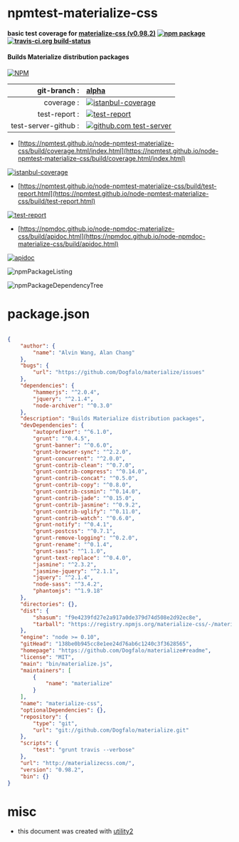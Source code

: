 # npmtest-materialize-css

#### basic test coverage for  [materialize-css (v0.98.2)](https://github.com/Dogfalo/materialize#readme)  [![npm package](https://img.shields.io/npm/v/npmtest-materialize-css.svg?style=flat-square)](https://www.npmjs.org/package/npmtest-materialize-css) [![travis-ci.org build-status](https://api.travis-ci.org/npmtest/node-npmtest-materialize-css.svg)](https://travis-ci.org/npmtest/node-npmtest-materialize-css)

#### Builds Materialize distribution packages

[![NPM](https://nodei.co/npm/materialize-css.png?downloads=true&downloadRank=true&stars=true)](https://www.npmjs.com/package/materialize-css)

| git-branch : | [alpha](https://github.com/npmtest/node-npmtest-materialize-css/tree/alpha)|
|--:|:--|
| coverage : | [![istanbul-coverage](https://npmtest.github.io/node-npmtest-materialize-css/build/coverage.badge.svg)](https://npmtest.github.io/node-npmtest-materialize-css/build/coverage.html/index.html)|
| test-report : | [![test-report](https://npmtest.github.io/node-npmtest-materialize-css/build/test-report.badge.svg)](https://npmtest.github.io/node-npmtest-materialize-css/build/test-report.html)|
| test-server-github : | [![github.com test-server](https://npmtest.github.io/node-npmtest-materialize-css/GitHub-Mark-32px.png)](https://npmtest.github.io/node-npmtest-materialize-css/build/app/index.html) | | build-artifacts : | [![build-artifacts](https://npmtest.github.io/node-npmtest-materialize-css/glyphicons_144_folder_open.png)](https://github.com/npmtest/node-npmtest-materialize-css/tree/gh-pages/build)|

- [https://npmtest.github.io/node-npmtest-materialize-css/build/coverage.html/index.html](https://npmtest.github.io/node-npmtest-materialize-css/build/coverage.html/index.html)

[![istanbul-coverage](https://npmtest.github.io/node-npmtest-materialize-css/build/screenCapture.buildCi.browser.%252Ftmp%252Fbuild%252Fcoverage.lib.html.png)](https://npmtest.github.io/node-npmtest-materialize-css/build/coverage.html/index.html)

- [https://npmtest.github.io/node-npmtest-materialize-css/build/test-report.html](https://npmtest.github.io/node-npmtest-materialize-css/build/test-report.html)

[![test-report](https://npmtest.github.io/node-npmtest-materialize-css/build/screenCapture.buildCi.browser.%252Ftmp%252Fbuild%252Ftest-report.html.png)](https://npmtest.github.io/node-npmtest-materialize-css/build/test-report.html)

- [https://npmdoc.github.io/node-npmdoc-materialize-css/build/apidoc.html](https://npmdoc.github.io/node-npmdoc-materialize-css/build/apidoc.html)

[![apidoc](https://npmdoc.github.io/node-npmdoc-materialize-css/build/screenCapture.buildCi.browser.%252Ftmp%252Fbuild%252Fapidoc.html.png)](https://npmdoc.github.io/node-npmdoc-materialize-css/build/apidoc.html)

![npmPackageListing](https://npmtest.github.io/node-npmtest-materialize-css/build/screenCapture.npmPackageListing.svg)

![npmPackageDependencyTree](https://npmtest.github.io/node-npmtest-materialize-css/build/screenCapture.npmPackageDependencyTree.svg)



# package.json

```json

{
    "author": {
        "name": "Alvin Wang, Alan Chang"
    },
    "bugs": {
        "url": "https://github.com/Dogfalo/materialize/issues"
    },
    "dependencies": {
        "hammerjs": "^2.0.4",
        "jquery": "^2.1.4",
        "node-archiver": "^0.3.0"
    },
    "description": "Builds Materialize distribution packages",
    "devDependencies": {
        "autoprefixer": "^6.1.0",
        "grunt": "^0.4.5",
        "grunt-banner": "^0.6.0",
        "grunt-browser-sync": "^2.2.0",
        "grunt-concurrent": "^2.0.0",
        "grunt-contrib-clean": "^0.7.0",
        "grunt-contrib-compress": "^0.14.0",
        "grunt-contrib-concat": "^0.5.0",
        "grunt-contrib-copy": "^0.8.0",
        "grunt-contrib-cssmin": "^0.14.0",
        "grunt-contrib-jade": "^0.15.0",
        "grunt-contrib-jasmine": "^0.9.2",
        "grunt-contrib-uglify": "^0.11.0",
        "grunt-contrib-watch": "^0.6.0",
        "grunt-notify": "^0.4.1",
        "grunt-postcss": "^0.7.1",
        "grunt-remove-logging": "^0.2.0",
        "grunt-rename": "^0.1.4",
        "grunt-sass": "^1.1.0",
        "grunt-text-replace": "^0.4.0",
        "jasmine": "^2.3.2",
        "jasmine-jquery": "^2.1.1",
        "jquery": "^2.1.4",
        "node-sass": "^3.4.2",
        "phantomjs": "^1.9.18"
    },
    "directories": {},
    "dist": {
        "shasum": "f9e4239fd27e2a917a0de379d74d508e2d92ec8e",
        "tarball": "https://registry.npmjs.org/materialize-css/-/materialize-css-0.98.2.tgz"
    },
    "engine": "node >= 0.10",
    "gitHead": "138be0b945cc8e1ee24d76ab6c1240c3f3628565",
    "homepage": "https://github.com/Dogfalo/materialize#readme",
    "license": "MIT",
    "main": "bin/materialize.js",
    "maintainers": [
        {
            "name": "materialize"
        }
    ],
    "name": "materialize-css",
    "optionalDependencies": {},
    "repository": {
        "type": "git",
        "url": "git://github.com/Dogfalo/materialize.git"
    },
    "scripts": {
        "test": "grunt travis --verbose"
    },
    "url": "http://materializecss.com/",
    "version": "0.98.2",
    "bin": {}
}
```



# misc
- this document was created with [utility2](https://github.com/kaizhu256/node-utility2)
